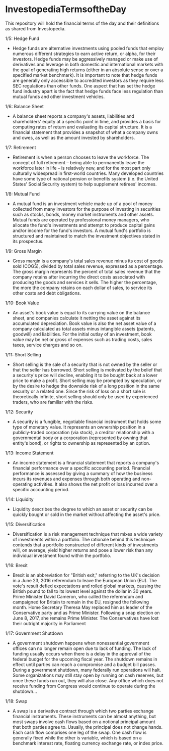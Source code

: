 # InvestopediaTermsoftheDay
This repository will hold the financial terms of the day and their definitions as shared from Investopedia. 

1/5: Hedge Fund
 - Hedge funds are alternative investments using pooled funds that employ numerous different strategies to earn active return, or alpha, for their investors. Hedge funds may be aggressively managed or make use of derivatives and leverage in both domestic and international markets with the goal of generating high returns (either in an absolute sense or over a specified market benchmark). It is important to note that hedge funds are generally only accessible to accredited investors as they require less SEC regulations than other funds. One aspect that has set the hedge fund industry apart is the fact that hedge funds face less regulation than mutual funds and other investment vehicles.
 
1/6: Balance Sheet
 - A balance sheet reports a company's assets, liabilities and shareholders' equity at a specific point in time, and provides a basis for computing rates of return and evaluating its capital structure. It is a financial statement that provides a snapshot of what a company owns and owes, as well as the amount invested by shareholders.
  
1/7: Retirement
 - Retirement is when a person chooses to leave the workforce. The concept of full retirement – being able to permanently leave the workforce later in life – is relatively new, and for the most part only culturally widespread in first-world countries. Many developed countries have some type of national pension or benefits system (i.e. the United States' Social Security system) to help supplement retirees' incomes.
 
1/8: Mutual Fund
 - A mutual fund is an investment vehicle made up of a pool of money collected from many investors for the purpose of investing in securities such as stocks, bonds, money market instruments and other assets. Mutual funds are operated by professional money managers, who allocate the fund's investments and attempt to produce capital gains and/or income for the fund's investors. A mutual fund's portfolio is structured and maintained to match the investment objectives stated in its prospectus.
 
1/9: Gross Margin
 - Gross margin is a company's total sales revenue minus its cost of goods sold (COGS), divided by total sales revenue, expressed as a percentage. The gross margin represents the percent of total sales revenue that the company retains after incurring the direct costs associated with producing the goods and services it sells. The higher the percentage, the more the company retains on each dollar of sales, to service its other costs and debt obligations.

1/10: Book Value
 - An asset's book value is equal to its carrying value on the balance sheet, and companies calculate it netting the asset against its accumulated depreciation. Book value is also the net asset value of a company calculated as total assets minus intangible assets (patents, goodwill) and liabilities. For the initial outlay of an investment, book value may be net or gross of expenses such as trading costs, sales taxes, service charges and so on.

1/11: Short Selling
 - Short selling is the sale of a security that is not owned by the seller or that the seller has borrowed. Short selling is motivated by the belief that a security's price will decline, enabling it to be bought back at a lower price to make a profit. Short selling may be prompted by speculation, or by the desire to hedge the downside risk of a long position in the same security or a related one. Since the risk of loss on a short sale is theoretically infinite, short selling should only be used by experienced traders, who are familiar with the risks.
 
1/12: Security
 - A security is a fungible, negotiable financial instrument that holds some type of monetary value. It represents an ownership position in a publicly-traded corporation (via stock), a creditor relationship with a governmental body or a corporation (represented by owning that entity's bond), or rights to ownership as represented by an option.
 
1/13: Income Statement
 - An income statement is a financial statement that reports a company's financial performance over a specific accounting period. Financial performance is assessed by giving a summary of how the business incurs its revenues and expenses through both operating and non-operating activities. It also shows the net profit or loss incurred over a specific accounting period.
 
1/14: Liquidity
 - Liquidity describes the degree to which an asset or security can be quickly bought or sold in the market without affecting the asset's price.
 
1/15: Diversification
 - Diversification is a risk management technique that mixes a wide variety of investments within a portfolio. The rationale behind this technique contends that a portfolio constructed of different kinds of investments will, on average, yield higher returns and pose a lower risk than any individual investment found within the portfolio.

1/16: Brexit
 - Brexit is an abbreviation for "British exit," referring to the UK's decision in a June 23, 2016 referendum to leave the European Union (EU). The vote's result defied expectations and roiled global markets, causing the British pound to fall to its lowest level against the dollar in 30 years. Prime Minister David Cameron, who called the referendum and campaigned for Britain to remain in the EU, resigned the following month. Home Secretary Theresa May replaced him as leader of the Conservative party and as Prime Minister. Following a snap election on June 8, 2017, she remains Prime Minister. The Conservatives have lost their outright majority in Parliament
 
1/17: Government Shutdown
 - A government shutdown happens when nonessential government offices can no longer remain open due to lack of funding. The lack of funding usually occurs when there is a delay in the approval of the federal budget for the upcoming fiscal year. The shutdown remains in effect until parties can reach a compromise and a budget bill passes. During a government shutdown, many federally run operations will halt. Some organizations may still stay open by running on cash reserves, but once these funds run out, they will also close. Any office which does not receive funding from Congress would continue to operate during the shutdown...
 
1/18: Swap
 - A swap is a derivative contract through which two parties exchange financial instruments. These instruments can be almost anything, but most swaps involve cash flows based on a notional principal amount that both parties agree to. Usually, the principal does not change hands. Each cash flow comprises one leg of the swap. One cash flow is generally fixed while the other is variable, which is based on a benchmark interest rate, floating currency exchange rate, or index price.
 

